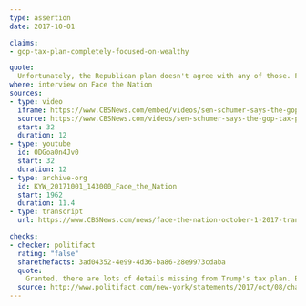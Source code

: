 ```yaml
---
type: assertion
date: 2017-10-01

claims:
- gop-tax-plan-completely-focused-on-wealthy

quote:
  Unfortunately, the Republican plan doesn't agree with any of those. First, it's completely focused on the wealthy and the powerful, not on the middle class.
where: interview on Face the Nation
sources:
- type: video
  iframe: https://www.CBSNews.com/embed/videos/sen-schumer-says-the-gop-tax-plan-will-not-create-growth/
  source: https://www.CBSNews.com/videos/sen-schumer-says-the-gop-tax-plan-will-not-create-growth/
  start: 32
  duration: 12
- type: youtube
  id: 0DGoa0n4Jv0
  start: 32
  duration: 12
- type: archive-org
  id: KYW_20171001_143000_Face_the_Nation
  start: 1962
  duration: 11.4
- type: transcript
  url: https://www.CBSNews.com/news/face-the-nation-october-1-2017-transcript-ryan-rubio-schumer-schieffer/

checks:
- checker: politifact
  rating: "false"
  sharethefacts: 3ad04352-4e99-4d36-ba86-28e9973cdaba
  quote:
    Granted, there are lots of details missing from Trump's tax plan. But the plan presented so far does deal with taxpayers who are not wealthy.
  source: http://www.politifact.com/new-york/statements/2017/oct/08/charles-schumer/does-trumps-tax-plan-do-nothing-low-income-earners/
---
```

